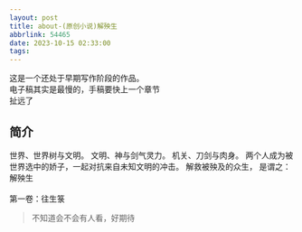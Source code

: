 ```yaml
---
layout: post
title: about-(原创小说)解殃生
abbrlink: 54465
date: 2023-10-15 02:33:00
tags:
---
```

这是一个还处于早期写作阶段的作品。<br>
电子稿其实是最慢的，手稿要快上一个章节<br>
扯远了<br>

## 简介
世界、世界树与文明。
文明、神与剑气灵力。
机关、刀剑与肉身。
两个人成为被世界选中的娇子，一起对抗来自未知文明的冲击。
解救被殃及的众生，
是谓之：解殃生
<br><br>
第一卷：往生箓

>不知道会不会有人看，好期待